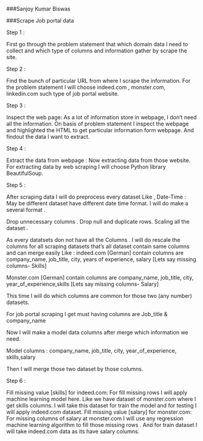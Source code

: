 ###Sanjoy Kumar Biswas

###Scrape Job portal data

Step 1 :

First go through the problem statement that which domain data I need to collect and which type of columns and information gather by scrape the site.


Step 2 :

Find the bunch of particular URL from where I scrape the information. For the problem statement I will choose indeed.com , monster.com, linkedin.com such type of job portal website.


Step 3 :

Inspect the web page: 
As a lot of information store in webpage, I don’t need all the information. On basis of problem statement I inspect the webpage and highlighted the HTML to get particular information form webpage. And findout the data I want to extract.


Step 4 : 

Extract the data from webpage :
Now extracting data from those website. For extracting data by web scraping I will choose Python library BeautifulSoup.


Step 5 :

After scraping data I will do preprocess every dataset Like , 
Date-Time : May be different dataset have different date time format. I will do make a several format .


Drop unnecessary columns . Drop null and duplicate rows. Scaling all the dataset . 


As every datatsets don not have all the Columns . I will do rescale the columns for all scraping datasets that’s all dataset contain same columns and can merge easily
Like : indeed.com [German] contain columns are company_name, job_title, city, years of experience, salary [Lets say missing columns- Skills]

Monster.com [German] contain columns are company_name, job_title, city, year_of_experience,skills [Lets say missing columns- Salary]

This time I will do which columns are common for those two (any number) datasets. 

For job portal scraping I get must having columns are Job_title & company_name

Now I will make a model data columns after merge which information we need.

Model columns : company_name, job_title, city, year_of_experience, skills,salary

Then I will merge those two dataset by those columns.


Step 6 : 

Fill missing value [skills] for indeed.com:
For fill missing rows I will apply machine learning model here. Like we have dataset of monster.com where I get skills columns. I will take this dataset for train the model and for testing I will apply indeed.com dataset. 
Fill missing value [salary] for monster.com:
For missing columns of salary at monster.com I will use any regression machine learning algorithm to fill those missing rows . And for train dataset I will take indeed.com data as its have salary columns.
